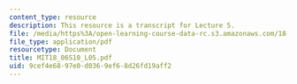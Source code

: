 ```yaml
---
content_type: resource
description: This resource is a transcript for Lecture 5.
file: /media/https%3A/open-learning-course-data-rc.s3.amazonaws.com/18-06-linear-algebra-spring-2010/9cef4e6897e0d0369ef68d26fd19aff2_MIT18_06S10_L05.pdf
file_type: application/pdf
resourcetype: Document
title: MIT18_06S10_L05.pdf
uid: 9cef4e68-97e0-d036-9ef6-8d26fd19aff2
---
```

